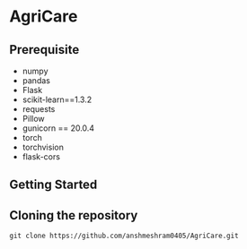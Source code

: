 # AgriCare

## Prerequisite

- numpy
- pandas
- Flask
- scikit-learn==1.3.2
- requests
- Pillow
- gunicorn == 20.0.4
- torch
- torchvision
- flask-cors


## Getting Started


## Cloning the repository


```
git clone https://github.com/anshmeshram0405/AgriCare.git
```
